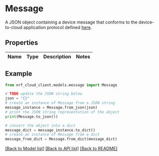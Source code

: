 # Message

A JSON object containing a device message that conforms to the device-to-cloud application protocol defined [here](https://github.com/nRFCloud/application-protocols/tree/v1/schemas/deviceToCloud).

## Properties

Name | Type | Description | Notes
------------ | ------------- | ------------- | -------------

## Example

```python
from nrf_cloud_client.models.message import Message

# TODO update the JSON string below
json = "{}"
# create an instance of Message from a JSON string
message_instance = Message.from_json(json)
# print the JSON string representation of the object
print(Message.to_json())

# convert the object into a dict
message_dict = message_instance.to_dict()
# create an instance of Message from a dict
message_from_dict = Message.from_dict(message_dict)
```
[[Back to Model list]](../README.md#documentation-for-models) [[Back to API list]](../README.md#documentation-for-api-endpoints) [[Back to README]](../README.md)


